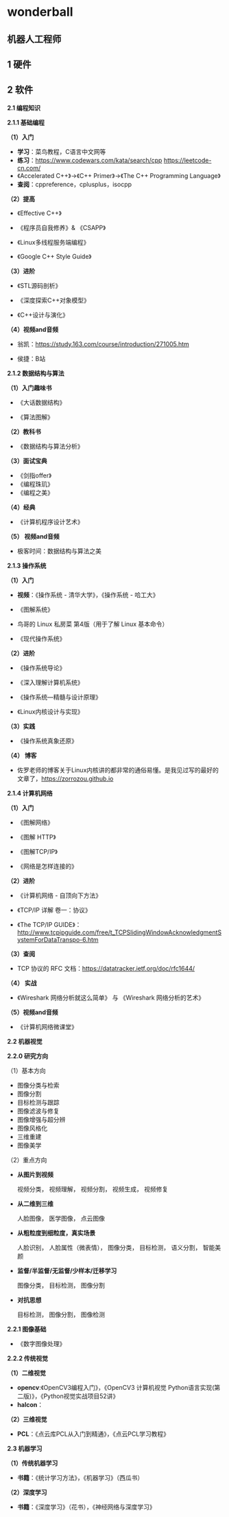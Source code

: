 # wonderball
## 机器人工程师

## 1 硬件

## 2 软件
**2.1 编程知识**

**2.1.1 基础编程**

**（1）入门**

 - **学习**：菜鸟教程，C语言中文网等
 - **练习**：https://www.codewars.com/kata/search/cpp  https://leetcode-cn.com/ 
 - 《Accelerated C++》->《C++ Primer》->《The C++ Programming Language》
 - **查阅**：cppreference，cplusplus，isocpp
 
**（2）提高**
 - 《Effective C++》
 - 《程序员自我修养》& 《CSAPP》

 - 《Linux多线程服务端编程》

 - 《Google C++ Style Guide》
 
 **（3）进阶**

 - 《STL源码剖析》

 - 《深度探索C++对象模型》

 - 《C++设计与演化》
 
**（4）视频and音频**

 - 翁凯：https://study.163.com/course/introduction/271005.htm

 - 侯捷：B站


**2.1.2 数据结构与算法**

**（1）入门趣味书**

 - 《大话数据结构》

 - 《算法图解》

**（2）教科书**

 - 《数据结构与算法分析》

**（3）面试宝典**

 - 《剑指offer》
 - 《编程珠玑》
 - 《编程之美》

**（4）经典**

 - 《计算机程序设计艺术》

**（5） 视频and音频**

 - 极客时间：数据结构与算法之美


**2.1.3 操作系统**

**（1）入门**

 - **视频**：《操作系统 - 清华大学》，《操作系统 - 哈工大》

 - 《图解系统》

 - 鸟哥的 Linux 私房菜 第4版（用于了解 Linux 基本命令）

 - 《现代操作系统》
 
**（2）进阶**
 - 《操作系统导论》

 - 《深入理解计算机系统》

 - 《操作系统—精髓与设计原理》

 - 《Linux内核设计与实现》
 
**（3）实践**

 - 《操作系统真象还原》
 
**（4） 博客**

 - 佐罗老师的博客关于Linux内核讲的都非常的通俗易懂。是我见过写的最好的文章了，https://zorrozou.github.io


**2.1.4 计算机网络**

**（1）入门**

 - 《图解网络》

 - 《图解 HTTP》

 - 《图解TCP/IP》

 - 《网络是怎样连接的》
 
  **（2）进阶**

 - 《计算机网络 - 自顶向下方法》

 - 《TCP/IP 详解 卷一：协议》
 - 《The TCP/IP GUIDE》：http://www.tcpipguide.com/free/t_TCPSlidingWindowAcknowledgmentSystemForDataTranspo-6.htm
 
**（3）查阅**

 - TCP 协议的 RFC 文档：https://datatracker.ietf.org/doc/rfc1644/
 
**（4） 实战**

 - 《Wireshark 网络分析就这么简单》 与 《Wireshark 网络分析的艺术》

**（5）视频and音频**

 - 《计算机网络微课堂》


**2.2 机器视觉**

**2.2.0 研究方向**

（1）基本方向
- 图像分类与检索
- 图像分割
- 目标检测与跟踪
- 图像滤波与修复
- 图像增强与超分辨
- 图像风格化
- 三维重建
- 图像美学

（2）重点方向
- **从图片到视频**

    视频分类，
    视频理解，
    视频分割，
    视频生成，
    视频修复

-  **从二维到三维**

    人脸图像，
    医学图像，
    点云图像

- **从粗粒度到细粒度，真实场景**

    人脸识别，
    人脸属性（微表情），
    图像分类，
    目标检测，
    语义分割，
    智能美颜

- **监督/半监督/无监督/少样本/迁移学习**

    图像分类，
    目标检测，
    图像分割

- **对抗思想**

    目标检测，
    图像分割，
    图像检测

**2.2.1 图像基础**
 - 《数字图像处理》
 
**2.2.2 传统视觉**

**（1）二维视觉**
 - **opencv**:《OpenCV3编程入门》，《OpenCV3 计算机视觉 Python语言实现(第二版)》，《Python视觉实战项目52讲》
 -  **halcon**：
 
**（2）三维视觉**
 - **PCL**：《点云库PCL从入门到精通》，《点云PCL学习教程》
 
 
**2.3 机器学习** 

**（1）传统机器学习**
 - **书籍**：《统计学习方法》，《机器学习》（西瓜书）
 
 **（2）深度学习**
 - **书籍**：《深度学习》（花书），《神经网络与深度学习》




